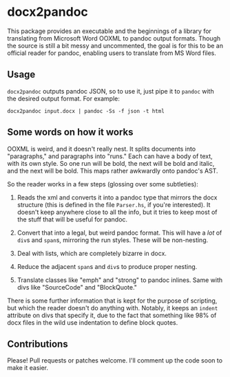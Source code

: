 docx2pandoc
===========

This package provides an executable and the beginnings of a library
for translating from Microsoft Word OOXML to pandoc output
formats. Though the source is still a bit messy and uncommented, the
goal is for this to be an official reader for pandoc, enabling users
to translate from MS Word files.

Usage
-----

`docx2pandoc` outputs pandoc JSON, so to use it, just pipe it to
`pandoc` with the desired output format. For example:

~~~
docx2pandoc input.docx | pandoc -Ss -f json -t html 
~~~

Some words on how it works
--------------------------

OOXML is weird, and it doesn't really nest. It splits documents into
"paragraphs," and paragraphs into "runs." Each can have a body of
text, with its own style. So one run will be bold, the next will be
bold and italic, and the next will be bold. This maps rather awkwardly
onto pandoc's AST.

So the reader works in a few steps (glossing over some subtleties):

 1. Reads the xml and converts it into a pandoc type that mirrors the
    docx structure (this is defined in the file `Parser.hs`, if you're
    interested). It doesn't keep anywhere close to all the info, but
    it tries to keep most of the stuff that will be useful for pandoc.

 2. Convert that into a legal, but weird pandoc format. This will have
    a *lot* of `div`s and `span`s, mirroring the run styles. These
    will be non-nesting.

 3. Deal with lists, which are completely bizarre in docx.

 4. Reduce the adjacent `span`s and `div`s to produce proper nesting.

 5. Translate classes like "emph" and "strong" to pandoc inlines. Same
    with divs like "SourceCode" and "BlockQuote."

There is some further information that is kept for the purpose of
scripting, but which the reader doesn't do anything with. Notably, it
keeps an `indent` attribute on divs that specify it, due to the
fact that something like 98% of docx files in the wild use indentation
to define block quotes.

Contributions
-------------

Please! Pull requests or patches welcome. I'll comment up the code
soon to make it easier.




